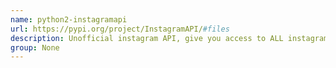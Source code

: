 ```yaml
---
name: python2-instagramapi
url: https://pypi.org/project/InstagramAPI/#files
description: Unofficial instagram API, give you access to ALL instagram features.
group: None
---
```

